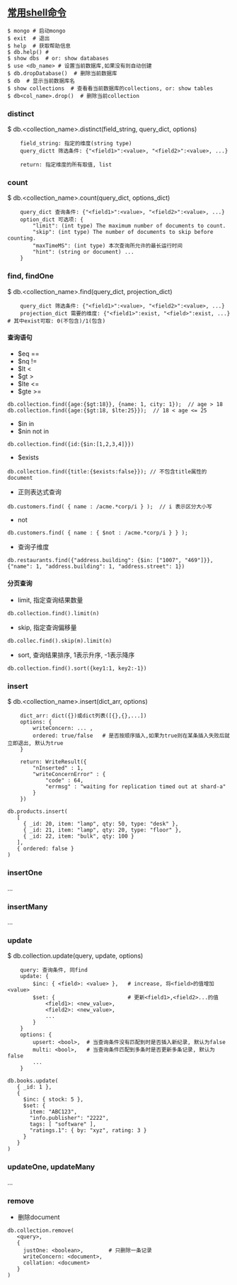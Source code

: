 ## [常用shell命令](https://docs.mongodb.com/manual/reference/method/)
```
$ mongo # 启动mongo
$ exit  # 退出
$ help  # 获取帮助信息
$ db.help() #
$ show dbs  # or: show databases
$ use <db_name> # 设置当前数据库,如果没有则自动创建
$ db.dropDatabase()  # 删除当前数据库
$ db  # 显示当前数据库名
$ show collections  # 查看看当前数据库的collections, or: show tables
$ db<col_name>.drop()  # 删除当前collection
```

### distinct
$ db.<collection_name>.distinct(field_string, query_dict, options)
```
    field_string: 指定的维度(string type)
    query_dictt 筛选条件: {"<field1>":<value>, "<field2>":<value>, ...}

    return: 指定维度的所有取值, list
```

### count
$ db.<collection_name>.count(query_dict, options_dict)
```
    query_dict 查询条件: {"<field1>":<value>, "<field2>":<value>, ...}
    option_dict 可选项: {
        "limit": (int type) The maximum number of documents to count.
        "skip": (int type) The number of documents to skip before counting.
        "maxTimeMS": (int type) 本次查询所允许的最长运行时间
        "hint": (string or document) ...
    }
```

### find, findOne
$ db.<collection_name>.find(query_dict, projection_dict)
```
    query_dict 筛选条件: {"<field1>":<value>, "<field2>":<value>, ...}
    projection_dict 需要的维度: {"<field1>":exist, "<field>":exist, ...}  # 其中exist可取: 0(不包含)/1(包含)
```


#### 查询语句
* $eq       ==
* $nq       !=
* $lt       <
* $gt       >
* $lte      <=
* $gte      >=
```
db.collection.find({age:{$gt:18}}, {name: 1, city: 1});  // age > 18
db.collection.find({age:{$gt:18, $lte:25}});  // 18 < age <= 25
```

* $in       in
* $nin      not in
```
db.collection.find({id:{$in:[1,2,3,4]}})
```

* $exists   
```
db.collection.find({title:{$exists:false}}); // 不包含title属性的document
```

* 正则表达式查询
```
db.customers.find( { name : /acme.*corp/i } );  // i 表示区分大小写
```

* not       
```
db.customers.find( { name : { $not : /acme.*corp/i } } );
```

* 查询子维度
```
db.restaurants.find({"address.building": {$in: ["1007", "469"]}}, {"name": 1, "address.building": 1, "address.street": 1})
```

#### 分页查询
* limit, 指定查询结果数量
```
db.collection.find().limit(n)
```

* skip, 指定查询偏移量
```
db.collec.find().skip(m).limit(n)
```

* sort, 查询结果排序, 1表示升序, -1表示降序
```
db.collection.find().sort({key1:1, key2:-1})
```


### insert
$ db.<collection_name>.insert(dict_arr, options)
```
    dict_arr: dict({})或dict列表([{},{},...])
    options: {
        writeConcern: ... ,
        ordered: true/false   # 是否按顺序插入,如果为true则在某条插入失败后就立即退出, 默认为true
    }

    return: WriteResult({
        "nInserted" : 1,
        "writeConcernError" : {
            "code" : 64,
            "errmsg" : "waiting for replication timed out at shard-a"
        }
    })

db.products.insert(
   [
     { _id: 20, item: "lamp", qty: 50, type: "desk" },
     { _id: 21, item: "lamp", qty: 20, type: "floor" },
     { _id: 22, item: "bulk", qty: 100 }
   ],
   { ordered: false }
)

```

### insertOne
...

### insertMany
...


### update
$ db.collection.update(query, update, options)
```
    query: 查询条件, 同find
    update: {
        $inc: { <field>: <value> },   # increase, 将<field>的值增加<value>
        $set: {                       # 更新<field1>,<field2>...的值
            <field1>: <new_value>,
            <field2>: <new_value>,
            ...
        }
    }
    options: {
        upsert: <bool>,  # 当查询条件没有匹配到时是否插入新纪录, 默认为false
        multi: <bool>,   # 当查询条件匹配到多条时是否更新多条记录, 默认为false
        ...
    }

db.books.update(
   { _id: 1 },
   {
     $inc: { stock: 5 },
     $set: {
       item: "ABC123",
       "info.publisher": "2222",
       tags: [ "software" ],
       "ratings.1": { by: "xyz", rating: 3 }
     }
   }
)

```

### updateOne, updateMany
...


### remove
- 删除document
```
db.collection.remove(
   <query>,
   {
     justOne: <boolean>,        # 只删除一条记录
     writeConcern: <document>,
     collation: <document>
   }
)
```
